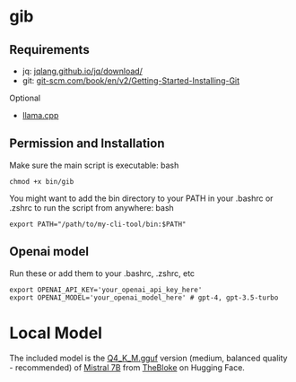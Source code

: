 # gib

## Requirements
- jq: [jqlang.github.io/jq/download/](https://jqlang.github.io/jq/download/)
- git: [git-scm.com/book/en/v2/Getting-Started-Installing-Git](https://git-scm.com/book/en/v2/Getting-Started-Installing-Git)

Optional
- [llama.cpp](https://github.com/ggerganov/llama.cpp)

## Permission and Installation
Make sure the main script is executable:
bash
```
chmod +x bin/gib
```

You might want to add the bin directory to your PATH in your .bashrc or .zshrc to run the script from anywhere:
bash
```
export PATH="/path/to/my-cli-tool/bin:$PATH"
```

## Openai model
Run these or add them to your .bashrc, .zshrc, etc
```
export OPENAI_API_KEY='your_openai_api_key_here'
export OPENAI_MODEL='your_openai_model_here' # gpt-4, gpt-3.5-turbo
```

# Local Model

The included model is the [Q4_K_M.gguf](https://huggingface.co/TheBloke/Mistral-7B-v0.1-GGUF/blob/main/mistral-7b-v0.1.Q4_K_M.gguf) version (medium, balanced quality - recommended) of [Mistral 7B](https://mistral.ai/news/announcing-mistral-7b/ ) from [TheBloke](https://huggingface.co/TheBloke/Mistral-7B-v0.1-GGUF) on Hugging Face.
